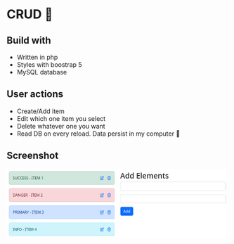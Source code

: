 # CRUD 🐘

## Build with
- Written in php
- Styles with boostrap 5
- MySQL database

## User actions
- Create/Add item
- Edit which one item you select
- Delete whatever one you want
- Read DB on every reload. Data persist in my computer 🤡

## Screenshot
![](./screenshot.jpg)
